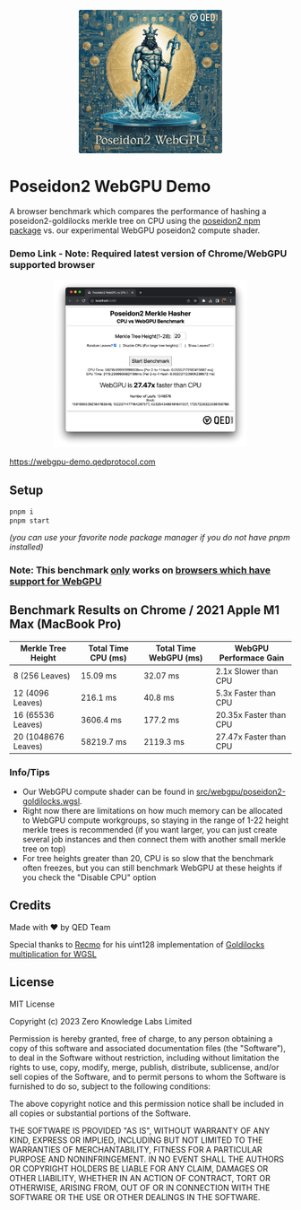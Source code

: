 <p align="center">
  <img height="256" src="public/poseidon2-webgpu-logo.png">
  <h1>Poseidon2 WebGPU Demo</h1> 
  <p>

A browser benchmark which compares the performance of hashing a poseidon2-goldilocks merkle tree on CPU using the <a href="https://github.com/OpenAssetStandards/poseidon2">poseidon2 npm package</a> vs. our experimental WebGPU poseidon2 compute shader.</p>

</p>

### Demo Link - Note: Required latest version of Chrome/WebGPU supported browser
<p align="center">

<a href="https://webgpu-demo.qedprotocol.com">
<img height="300" src="public/demo-screenshot.png">
</a>
<p>
<a href="https://webgpu-demo.qedprotocol.com">
https://webgpu-demo.qedprotocol.com
</a>
</p>
</p>

## Setup
```
pnpm i
pnpm start
```

_(you can use your favorite node package manager if you do not have pnpm installed)_

### Note: This benchmark <u>only</u> works on [browsers which have support for WebGPU](https://caniuse.com/webgpu)

## Benchmark Results on Chrome / 2021 Apple M1 Max (MacBook Pro)

| Merkle Tree Height  | Total Time CPU (ms) | Total Time WebGPU (ms) | WebGPU Performace Gain |
| ------------------- | ------------------- | ---------------------- | ---------------------- |
| 8 (256 Leaves)      | 15.09 ms            | 32.07 ms               | 2.1x Slower than CPU   |
| 12 (4096 Leaves)    | 216.1 ms            | 40.8 ms                | 5.3x Faster than CPU   |
| 16 (65536 Leaves)   | 3606.4 ms           | 177.2 ms               | 20.35x Faster than CPU |
| 20 (1048676 Leaves) | 58219.7 ms          | 2119.3 ms              | 27.47x Faster than CPU |

### Info/Tips

- Our WebGPU compute shader can be found in [src/webgpu/poseidon2-goldilocks.wgsl](src/webgpu/poseidon2-goldilocks.wgsl).
- Right now there are limitations on how much memory can be allocated to WebGPU compute workgroups, so staying in the range of 1-22 height merkle trees is recommended (if you want larger, you can just create several job instances and then connect them with another small merkle tree on top)
- For tree heights greater than 20, CPU is so slow that the benchmark often freezes, but you can still benchmark WebGPU at these heights if you check the "Disable CPU" option

## Credits

Made with ❤️ by QED Team

Special thanks to [Recmo](https://github.com/recmo) for his uint128 implementation of [Goldilocks multiplication for WGSL](https://github.com/recmo/proto-goldilocks-webgpu/blob/cc6ce5d2df8a20ba89484a49f82b0037f8fd5676/shader/goldilocks.wgsl#L50)

## License

MIT License

Copyright (c) 2023 Zero Knowledge Labs Limited

Permission is hereby granted, free of charge, to any person obtaining a copy
of this software and associated documentation files (the "Software"), to deal
in the Software without restriction, including without limitation the rights
to use, copy, modify, merge, publish, distribute, sublicense, and/or sell
copies of the Software, and to permit persons to whom the Software is
furnished to do so, subject to the following conditions:

The above copyright notice and this permission notice shall be included in all
copies or substantial portions of the Software.

THE SOFTWARE IS PROVIDED "AS IS", WITHOUT WARRANTY OF ANY KIND, EXPRESS OR
IMPLIED, INCLUDING BUT NOT LIMITED TO THE WARRANTIES OF MERCHANTABILITY,
FITNESS FOR A PARTICULAR PURPOSE AND NONINFRINGEMENT. IN NO EVENT SHALL THE
AUTHORS OR COPYRIGHT HOLDERS BE LIABLE FOR ANY CLAIM, DAMAGES OR OTHER
LIABILITY, WHETHER IN AN ACTION OF CONTRACT, TORT OR OTHERWISE, ARISING FROM,
OUT OF OR IN CONNECTION WITH THE SOFTWARE OR THE USE OR OTHER DEALINGS IN THE
SOFTWARE.
